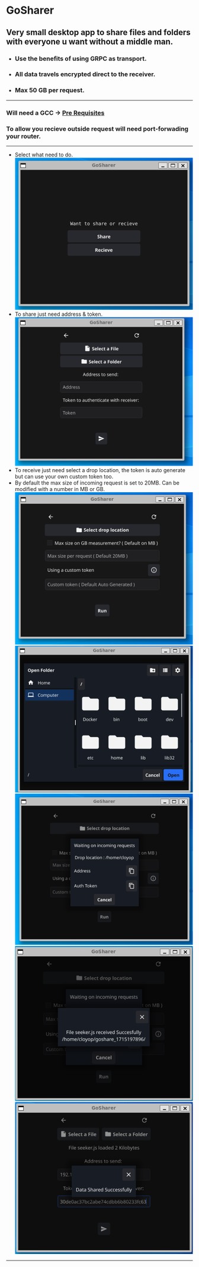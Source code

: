 # GoSharer 
## Very small desktop app to share files and folders with everyone u want without a middle man.

* ### Use the benefits of using GRPC as transport. 
* ### All data travels encrypted direct to the receiver. 
* ### Max 50 GB per request.
---
### Will need a GCC -> [Pre Requisites](https://docs.fyne.io/started/)
### 
### To allow you recieve outside request will need port-forwading your router.
---
* Select what need to do.    
![This is JavaScript](images/sh1.png)    
* To share just need address & token.  
![This is JavaScript](images/sh2.png)
* To receive just need select a drop location, the token is auto generate but can use your own custom token too.
* By default the max size of incoming request is set to 20MB. Can be modified with a number in MB or GB.
![This is JavaScript](images/sh3.png)
![This is JavaScript](images/sh4.png)
![This is JavaScript](images/sh5.png)
![This is JavaScript](images/sh6.png)
![This is JavaScript](images/sh7.png)
---
